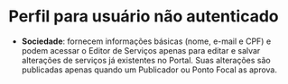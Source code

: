 # Perfil para usuário não autenticado

* **Sociedade**: fornecem informações básicas (nome, e-mail e CPF) e podem acessar o Editor de Serviços apenas para editar e salvar alterações de serviços já existentes no Portal. Suas alterações são publicadas apenas quando um Publicador ou Ponto Focal as aprova.